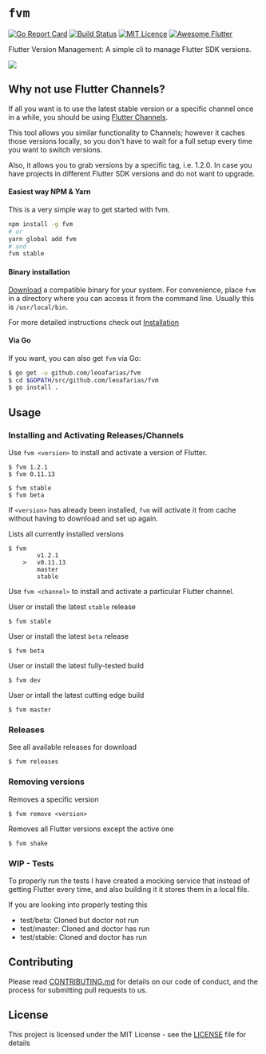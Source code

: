 # `fvm` 
[![Go Report Card](https://goreportcard.com/badge/github.com/leoafarias/fvm)](https://goreportcard.com/report/github.com/leoafarias/go-fvm)
[![Build Status](https://travis-ci.org/leoafarias/fvm.svg?branch=master)](https://travis-ci.org/leoafarias/fvm)
[![MIT Licence](https://badges.frapsoft.com/os/mit/mit.svg?v=103)](https://opensource.org/licenses/mit-license.php)
[![Awesome Flutter](https://img.shields.io/badge/Awesome-Flutter-blue.svg?longCache=true&style=flat-square)](https://github.com/Solido/awesome-flutter)

Flutter Version Management: A simple cli to manage Flutter SDK versions.

![](https://raw.githubusercontent.com/leoafarias/fvm/master/assets/terminal.gif)
## Why not use Flutter Channels?
If all you want is to use the latest stable version or a specific channel once in a while, you should be using [Flutter Channels](https://github.com/flutter/flutter/wiki/Flutter-build-release-channels).

This tool allows you similar functionality to Channels; however it caches those versions locally, so you don't have to wait for a full setup every time you want to switch versions.

Also, it allows you to grab versions by a specific tag, i.e. 1.2.0. In case you have projects in different Flutter SDK versions and do not want to upgrade.

#### Easiest way NPM & Yarn
This is a very simple way to get started with fvm.
```bash
npm install -g fvm
# or 
yarn global add fvm
# and
fvm stable
```

#### Binary installation

[Download](https://github.com/leoafarias/fvm/releases) a
compatible binary for your system. For convenience, place `fvm` in a
directory where you can access it from the command line. Usually this is
`/usr/local/bin`.

For more detailed instructions check out [Installation](https://go.equinox.io/github.com/leoafarias/fvm)

#### Via Go

If you want, you can also get `fvm` via Go:

```bash
$ go get -u github.com/leoafarias/fvm
$ cd $GOPATH/src/github.com/leoafarias/fvm
$ go install .
```

## Usage

### Installing and Activating Releases/Channels
Use `fvm <version>` to install and activate a version of Flutter.

    $ fvm 1.2.1
    $ fvm 0.11.13

    $ fvm stable
    $ fvm beta
    
    

If `<version>` has already been installed, `fvm` will activate it from cache without having to download and set up again.

Lists all currently installed versions

    $ fvm
            v1.2.1
        >   v0.11.13
            master
            stable


Use `fvm <channel>` to install and activate a particular Flutter channel.

User or install the latest `stable` release

    $ fvm stable

User or install the latest `beta` release

    $ fvm beta

User or install the latest fully-tested build

    $ fvm dev

User or intall the latest cutting edge build

    $ fvm master

### Releases
See all available releases for download

    $ fvm releases

### Removing versions
Removes a specific version

    $ fvm remove <version>
    
Removes all Flutter versions except the active one

    $ fvm shake

### WIP - Tests

To properly run the tests I have created a mocking service that instead of getting Flutter every time, and also building it it stores them in a local file.

If you are looking into properly testing this

- test/beta: Cloned but doctor not run
- test/master: Cloned and doctor has run
- test/stable: Cloned and doctor has run

## Contributing

Please read [CONTRIBUTING.md](https://gist.github.com/PurpleBooth/b24679402957c63ec426) for details on our code of conduct, and the process for submitting pull requests to us.

## License

This project is licensed under the MIT License - see the [LICENSE](LICENSE) file for details

